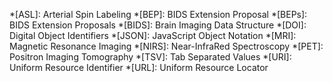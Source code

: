 <!-- auto appended content  -->

*[ASL]: Arterial Spin Labeling
*[BEP]: BIDS Extension Proposal
*[BEPs]: BIDS Extension Proposals
*[BIDS]: Brain Imaging Data Structure
*[DOI]: Digital Object Identifiers
*[JSON]: JavaScript Object Notation
*[MRI]: Magnetic Resonance Imaging
*[NIRS]: Near-InfraRed Spectroscopy
*[PET]: Positron Imaging Tomography
*[TSV]: Tab Separated Values
*[URI]: Uniform Resource Identifier
*[URL]: Uniform Resource Locator
